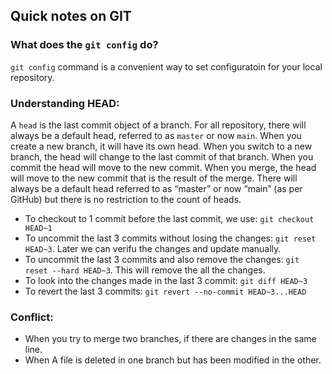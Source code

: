 ## Quick notes on GIT

### What does the `git config` do?
`git config` command is a convenient way to set configuratoin for your local repository.


### Understanding HEAD:
A `head` is the last commit object of a branch. For all repository, there will always be a default head, referred to as `master` or now `main`.  When you create a new branch, it will have its own head. When you switch to a new branch, the head will change to the last commit of that branch. When you commit the head will move to the new commit. When you merge, the head will move to the new commit that is the result of the merge. There will always be a default head referred to as “master”
or now “main” (as per GitHub) but there is no restriction to the count of heads.

- To checkout to 1 commit before the last commit, we use: `git checkout HEAD~1`
- To uncommit the last 3 commits without losing the changes: `git reset HEAD~3`. Later we can verifu the changes and update manually.
- To uncommit the last 3 commits and also remove the changes: `git reset --hard HEAD~3`. This will remove the all the changes.
- To look into the changes made in the last 3 commit: `git diff HEAD~3`
- To revert the last 3 commits: `git revert --no-commit HEAD~3...HEAD`

### Conflict:
- When you try to merge two branches, if there are changes in the same line.
- When A file is deleted in one branch but has been modified in the other.





